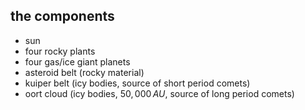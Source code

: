 ## the components
- sun
- four rocky plants
- four gas/ice giant planets
- asteroid belt (rocky material)
- kuiper belt (icy bodies, source of short period comets)
- oort cloud (icy bodies, $50,000\,AU$, source of long period comets)

